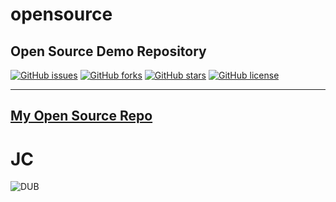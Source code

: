# opensource

Open Source Demo Repository
---
[![GitHub issues](https://img.shields.io/github/issues/dcreedon/opensource)](https://github.com/dcreedon/opensource/issues)
[![GitHub forks](https://img.shields.io/github/forks/dcreedon/opensource)](https://github.com/dcreedon/opensource/network)
[![GitHub stars](https://img.shields.io/github/stars/dcreedon/opensource)](https://github.com/dcreedon/opensource/stargazers)
[![GitHub license](https://img.shields.io/github/license/dcreedon/opensource)](https://github.com/dcreedon/opensource/blob/main/LICENSE)

---
[My Open Source Repo](https://github.com/dcreedon/opensource.git)
---
# JC

![DUB](https://img.shields.io/dub/l/dcreedon/opensource)
